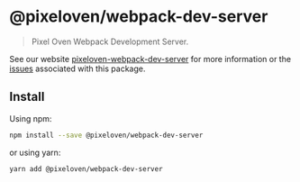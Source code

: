 # @pixeloven/webpack-dev-server

> Pixel Oven Webpack Development Server.

See our website [pixeloven-webpack-dev-server](https://github.com/pixeloven/pixeloven) for more information or the [issues](https://github.com/pixeloven/pixeloven) associated with this package.

## Install

Using npm:

```sh
npm install --save @pixeloven/webpack-dev-server
```

or using yarn:

```sh
yarn add @pixeloven/webpack-dev-server
```

